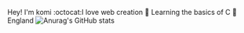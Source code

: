 Hey! I'm komi
:octocat:I love web creation
📖 Learning the basics of C
🏴󠁧󠁢󠁥󠁮󠁧󠁿 England
![Anurag's GitHub stats](https://github-readme-stats.vercel.app/api?username=komiwomi&show_icons=true&theme=tokyonight)


